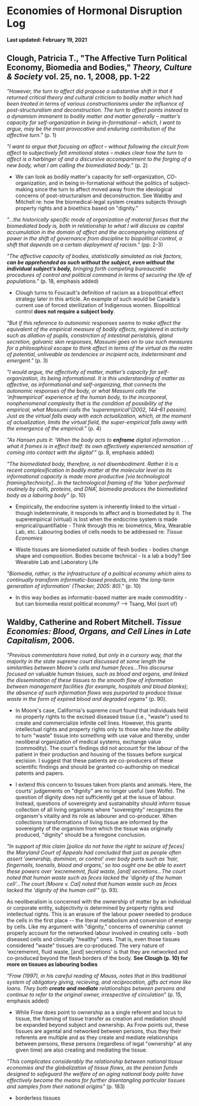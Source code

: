 # Economies of Hormonal Disruption Log
**Last updated: February 19, 2021**

## Clough, Patricia T., "The Affective Turn Political Economy, Biomedia and Bodies," *Theory, Culture & Society* vol. 25, no. 1, 2008, pp. 1-22

*"However, the turn to affect did propose a substantive shift in that it returned critical theory and cultural criticism to bodily matter which had been treated in terms of various constructionisms under the influence of post-structuralism and deconstruction. The turn to affect points instead to a dynamism immanent to bodily matter and matter generally – matter’s capacity for self-organization in being in-formational – which, I want to argue, may be the most provocative and enduring contribution of the affective turn."* (p. 1)

*"I want to argue that focusing on affect – without following the circuit from affect to subjectively felt emotional states – makes clear how the turn to affect is a harbinger of and a discursive accompaniment to the forging of a new body, what I am calling the biomediated body."* (p. 2)

- We can look as bodily matter's capacity for self-organization,  *CO*-organization, and in being in-formational without the politics of subject-making since the turn to affect moved away from the ideological concerns of post-structuralism and deconstruction. See Waldby and Mitchell re: how the biomedical-legal system creates subjects through property rights and a bioethics based on "dignity."

*"...the historically specific mode of organization of material forces that the biomediated body is, both in relationship to what I will discuss as capital accumulation in the domain of affect and the accompanying relations of power in the shift of governance from discipline to biopolitical control, a shift that depends on a certain deployment of racism."* (pp. 2-3)

*"The affective capacity of bodies, statistically simulated as risk factors, **can be apprehended as such without the subject, even without the individual subject’s body,** bringing forth competing bureaucratic procedures of control and political command in terms of securing the life of populations."* (p. 18, emphasis added)

- Clough turns to Foucault's definition of racism as a biopolitical effect strategy later in this article. An example of such would be Canada's current use of forced sterilization of Indigenous women. Biopolitical control **does not require a subject body**.

*"But if this reference to autonomic responses seems to make affect the equivalent of the empirical measure of bodily effects, registered in activity such as dilation of pupils, constriction of intestinal peristalsis, gland secretion, galvanic skin responses, Massumi goes on to use such measures for a philosophical escape to think affect in terms of the virtual as the realm of potential, unliveable as tendencies or incipient acts, indeterminant and emergent."* (p. 3)

*"I would argue, the affectivity of matter, matter’s capacity for self-organization, its being informational. It is this understanding of matter as affective, as informational and self-organizing, that connects the autonomic responses of the body, or what Massumi calls the ‘infraempirical’ experience of the human body, to the incorporeal, nonphenomenal complexity that is the condition of possibility of the empirical, what Massumi calls the ‘superempirical’(2002, 144–61 passim). Just
as the virtual falls away with each actualization, which, at the moment of actualization, limits the virtual field, the super-empirical falls away with the emergence of the empirical."* (p. 4)

*"As Hansen puts it: ‘When the body acts to **enframe** digital information . . . what it frames is in effect itself: its own affectively experienced sensation of coming into contact with the digital’"* (p. 8, emphasis added) 

*"The biomediated body, therefore, is not disembodiment. Rather it is a recent complexification in bodily matter at the molecular level as its informational
capacity is made more productive [via technological framing/technicity]...In the technological framing of the ‘labor performed routinely by cells, proteins, and
DNA’, biomedia produces the biomediated body as a laboring body"* (p. 10)

- Empirically, the endocrine system is inherently linked to the virtual - though indeterminate, it responds to affect and is biomediated by it. The superempirical (virtual) is lost when the endocrine system is made emprical/quantifiable - Think through this re: biometrics, Mira, Wearable Lab, etc. Labouring bodies of cells needs to be addressed re: *Tissue Economies*

- Waste tissues are biomediated outside of flesh bodies - bodies change shape and composition. Bodies become technical - Is a lab a body? See Wearable Lab and Laboratory Life

*"Biomedia, rather, is the infrastructure of a political economy which aims to continually transform informatic-based products, into ‘the long-term generation of information’ (Thacker, 2005: 80)."* (p. 10)

- In this way bodies as informatic-based matter are made commoditity - but can biomedia resist political economy? --> Tsang, Mol (sort of)

## Waldby, Catherine and Robert Mitchell. *Tissue Economies: Blood, Organs, and Cell Lines in Late Capitalism*, 2006.

*"Previous commentators have noted, but only in a cursory way, that the majority in the state supreme court discussed at some length the similarities between Moore's cells and human feces...This discourse focused on* valuable *human tissues, such as blood and organs, and linked the dissemination of these tissues to the smooth flow of information between management facilities (for example, hospitals and blood blanks); the absence of such information flows was purported to produce tissue waste in the form of expired blood and degraded organs"* (p. 90).

- In Moore's case, California's supreme court found that individuals held no property rights to the excised diseased tissue (i.e., "waste") used to create and commercialize infinite cell lines. However, this grants intellectual rights and property rights only to those who *have the ability* to turn "waste" tissue into something with use value and thereby, under neoliberal organization of medical systems, exchange value (commodity). The court's findings did not account for the labour of the patient in their production and housing of the tissues before surgical excision. I suggest that these patients are co-producers of these scientific findings and should be granted co-authorship on medical patents and papers. 

- I extend this concern to tissues taken from plants and animals. Here, the courts' judgements on "dignity" are no longer useful (see Wolfe). The question of dignity does not sufficiently get at the issue of labour. Instead, questions of sovereignty and sustainablity should inform tissue collection of all living organisms where "sovereignty" recognizes the organism's vitality and its role as labourer and co-producer. When collections transformations of living tissue are informed by the sovereignty of the organism from which the tissue was originally  produced, "dignity" should be a foregone conclusion.

*"In support of this claim [police do not have the right to seizure of feces] the Maryland Court of Appeals had concluded that just as people often assert 'ownership, dominion, or control' over body parts such as 'hair, fingernails, toenails, blood and organs,' so too ought one be able to exert these powers over 'excrememnt, fluid waste, [and] secretions...The court noted that human waste such as feces lacked the 'dignity of the human cell'...The court [Moore v. Cal] noted that human waste such as feces lacked the 'dignity of the human cell'"* (p. 93).

As neoliberalism is concerned with the ownership of matter by an individual or corporate entity, subjectivity is determined by property rights and intellectual rights. This is an erasure of the labour power needed to produce the cells in the first place -- the literal metabolism and conversion of energy by cells. Like my argument with "dignity," concerns of ownership cannot properly account for the networked labour involved in creating cells - both diseased cells and clinically "healthy" ones. That is, even those tissues considered "waste" tissues are co-produced. The very nature of 'excrememnt, fluid waste, [and] secretions' is that they are networked and co-produced beyond the flesh borders of the body. **See Clough (p. 10) for more on tissues as labouring bodies**

*"Frow (1997), in his careful reading of Mauss, notes that in this traditional system of obligatory giving, recieving, and reciprocation, gifts act more like loans. They both **create and mediate** relationships between persons and continue to refer to the original owner, irrespective of circulation"* (p. 15, emphasis added)

- While Frow does point to ownership as a single referent and locus to tissue, the framing of tissue transfer as creation and mediation should be expanded beyond subject and ownership. As Frow points out, these tissues are agental and networked between persons, thus they their referents are multiple and as they create and mediate relationships between persons, these persons (regardless of legal "ownership" at any given time) are also creating and mediating the tissue.

*"This complicates considerably the relationship between national tissue economies and the globalization of tissue flows, as the pension funds designed to safeguard the welfare of an aging national body politc have effectively become the means for further disentangling particular tissues and samples from their national origins"* (p. 183)

- borderless tissues
